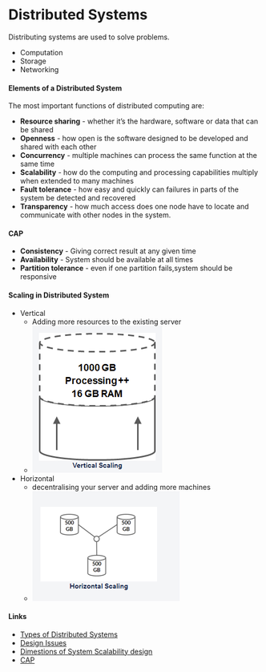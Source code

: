 # Distributed Systems

Distributing systems are used to solve problems.

- Computation
- Storage
- Networking

#### Elements of a Distributed System

The most important functions of distributed computing are:

- **Resource sharing** - whether it’s the hardware, software or data that can be shared
- **Openness** - how open is the software designed to be developed and shared with each other
- **Concurrency** - multiple machines can process the same function at the same time
- **Scalability** - how do the computing and processing capabilities multiply when extended to many machines
- **Fault tolerance** - how easy and quickly can failures in parts of the system be detected and recovered
- **Transparency** - how much access does one node have to locate and communicate with other nodes in the system.

#### CAP

- **Consistency** - Giving correct result at any given time
- **Availability** - System should be available at all times
- **Partition tolerance** - even if one partition fails,system should be responsive

#### Scaling in Distributed System

- Vertical
  - Adding more resources to the existing server
  - ![Vertical Scaling](/SystemDesign/hld/Images/VerticalScaling.png)
- Horizontal
  - decentralising your server and adding more machines
  - ![Horizontal Scaling](/SystemDesign/hld/Images/HorizontalScaling.png)

#### Links

- [Types of Distributed Systems](https://www.confluent.io/learn/distributed-systems/)
- [Design Issues](https://www.geeksforgeeks.org/design-issues-of-distributed-system/)
- [Dimestions of System Scalability design](https://medium.com/@Pointnity_Network/three-dimensions-of-distributed-system-scalability-design-8e0319163c8d#:~:text=Scalability%20is%20an%20important%20indicator,two%20aspects%3A%20hardware%20and%20software)
- [CAP](https://mwhittaker.github.io/blog/an_illustrated_proof_of_the_cap_theorem/)
